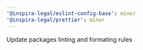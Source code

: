 ```yaml
---
'@inspira-legal/eslint-config-base': minor
'@inspira-legal/prettier': minor
---
```


Update packages linting and formating rules
